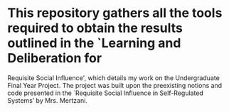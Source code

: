 # This repository gathers all the tools required to obtain the results outlined in the `Learning and Deliberation for
Requisite Social Influence', which details my work on the Undergraduate Final Year Project. The project was built upon 
the preexisting notions and code presented in the `Requisite Social Influence in Self-Regulated Systems’ by Mrs. Mertzani.
 
